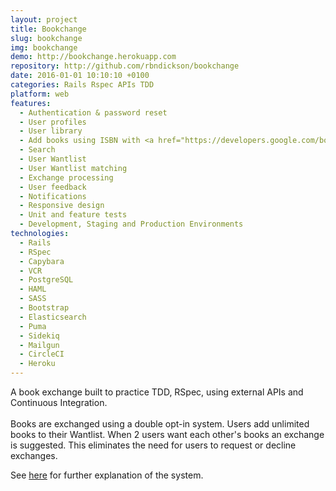 ```yaml
---
layout: project
title: Bookchange
slug: bookchange
img: bookchange
demo: http://bookchange.herokuapp.com
repository: http://github.com/rbndickson/bookchange
date: 2016-01-01 10:10:10 +0100
categories: Rails Rspec APIs TDD
platform: web
features:
  - Authentication & password reset
  - User profiles
  - User library
  - Add books using ISBN with <a href="https://developers.google.com/books/docs/v1/using">Google Books</a> & <a href="http://xisbn.worldcat.org/xisbnadmin/doc/api.htm">Worldcat</a> APIs
  - Search
  - User Wantlist
  - User Wantlist matching
  - Exchange processing
  - User feedback
  - Notifications
  - Responsive design
  - Unit and feature tests
  - Development, Staging and Production Environments
technologies:
  - Rails
  - RSpec
  - Capybara
  - VCR
  - PostgreSQL
  - HAML
  - SASS
  - Bootstrap
  - Elasticsearch
  - Puma
  - Sidekiq
  - Mailgun
  - CircleCI
  - Heroku
---
```

A book exchange built to practice TDD, RSpec, using external APIs and Continuous Integration.
<br><br>
Books are exchanged using a double opt-in system. Users add unlimited books to their Wantlist. When 2 users want each other's books an exchange is suggested. This eliminates the need for users to request or decline exchanges.

See [here](http://bookchange.herokuapp.com/learnmore) for further explanation of the system.
